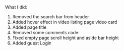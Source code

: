 
What I did: 

1. Removed the search bar from header
2. Added hover effect in video listing page video card
3. Added page title
4. Removed some comments code
5. Fixed empty page scroll height and aside bar height
6. Added guest Login
